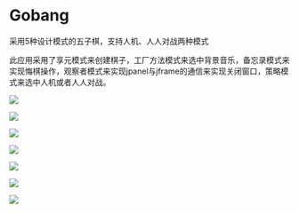 # Gobang
采用5种设计模式的五子棋，支持人机、人人对战两种模式



此应用采用了享元模式来创建棋子，工厂方法模式来选中背景音乐，备忘录模式来实现悔棋操作，观察者模式来实现jpanel与jframe的通信来实现关闭窗口，策略模式来选中人机或者人人对战。



![](https://gowi-picgo.oss-cn-shenzhen.aliyuncs.com/20201222220604.png)

![](https://gowi-picgo.oss-cn-shenzhen.aliyuncs.com/20201222220639.png)

![](https://gowi-picgo.oss-cn-shenzhen.aliyuncs.com/20201222220954.png)

![](https://gowi-picgo.oss-cn-shenzhen.aliyuncs.com/20201222220815.png)

![](https://gowi-picgo.oss-cn-shenzhen.aliyuncs.com/20201222221106.png)

![](https://gowi-picgo.oss-cn-shenzhen.aliyuncs.com/20201222221312.png)

![](https://gowi-picgo.oss-cn-shenzhen.aliyuncs.com/20201222221550.png)

